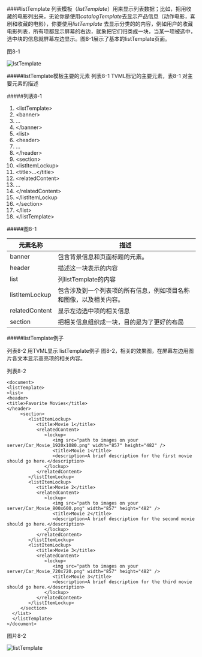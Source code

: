####listTemplate
列表模板（*listTemplate*）用来显示列表数据；比如，把用收藏的电影列出来，无论你是使用*catalogTemplate*去显示产品信息（动作电影，喜剧和收藏的电影），你要使用*listTemplate* 去显示分类的的内容，例如用户的收藏电影列表，所有项都显示屏幕的右边，就象把它们归类成一块，当某一项被选中，选中块的信息就屏幕左边显示。图8-1展示了基本的listTemplate页面。

图8-1 

![lstTemplate](https://developer.apple.com/library/prerelease/tvos/documentation/LanguagesUtilities/Conceptual/ATV_Template_Guide/Art/ATV_temps_list_2x.png)

#####listTemplate模板主要的元素
列表8-1 TVML标记的主要元素，表8-1 对主要元素的描述

#####列表8-1

1. &lt;listTemplate&gt;
2. &lt;banner&gt;
3.  …
4.  &lt;/banner&gt;
5.  &lt;list&gt;
6.  &lt;header&gt;
7.  …
8.  &lt;/header&gt;
9.  &lt;section&gt;
10. &lt;listItemLockup&gt;
11. &lt;title&gt;…&lt;/title&gt;
12. &lt;relatedContent&gt;
13. …
14. &lt;/relatedContent&gt;
15. &lt;/listItemLockup
16. &lt;/section&gt;
17. &lt;/list&gt;
18. &lt;/listTemplate&gt;

#####图8-1

|    元素名称   |                   描述                    |
|-------------|------------------------------------------|
|banner       |包含背景信息和页面标题的元素。|
|header|描述这一块表示的内容|
|list|列listTemplate的内容|
|listItemLockup|包含涉及到一个列表项的所有信息，例如项目名称和图像，以及相关内容。|
|relatedContent|显示左边选中项的相关信息|
|section|把相关信息组织成一块，目的是为了更好的布局|

#####listTemplate例子

列表8-2 用TVML显示 listTemplate例子 图8-2，相关的效果图，在屏幕左边用图片各文本显示高亮项的相关内容。

列表8-2

	<document>
	<listTemplate>
	<list>
	<header>
	<title>Favorite Movies</title>
	</header>
         <section>
            <listItemLockup>
               <title>Movie 1</title>
               <relatedContent>
                  <lockup>
                     <img src="path to images on your server/Car_Movie_1920x1080.png" width="857" height="482" />
                     <title>Movie 1</title>
                     <description>A brief description for the first movie should go here.</description>
                  </lockup>
               </relatedContent>
            </listItemLockup>
            <listItemLockup>
               <title>Movie 2</title>
               <relatedContent>
                  <lockup>
                     <img src="path to images on your server/Car_Movie_800x600.png" width="857" height="482" />
                     <title>Movie 2</title>
                     <description>A brief description for the second movie should go here.</description>
                  </lockup>
               </relatedContent>
            </listItemLockup>
            <listItemLockup>
               <title>Movie 3</title>
               <relatedContent>
                  <lockup>
                     <img src="path to images on your server/Car_Movie_720x720.png" width="857" height="482" />
                     <title>Movie 3</title>
                     <description>A brief description for the third movie should go here.</description>
                  </lockup>
               </relatedContent>
            </listItemLockup>
         </section>
      </list>
      </listTemplate>
	</document>
	
图片8-2

![listTemplate](https://developer.apple.com/library/prerelease/tvos/documentation/LanguagesUtilities/Conceptual/ATV_Template_Guide/Art/listTemplateSS_2x.png)
        




